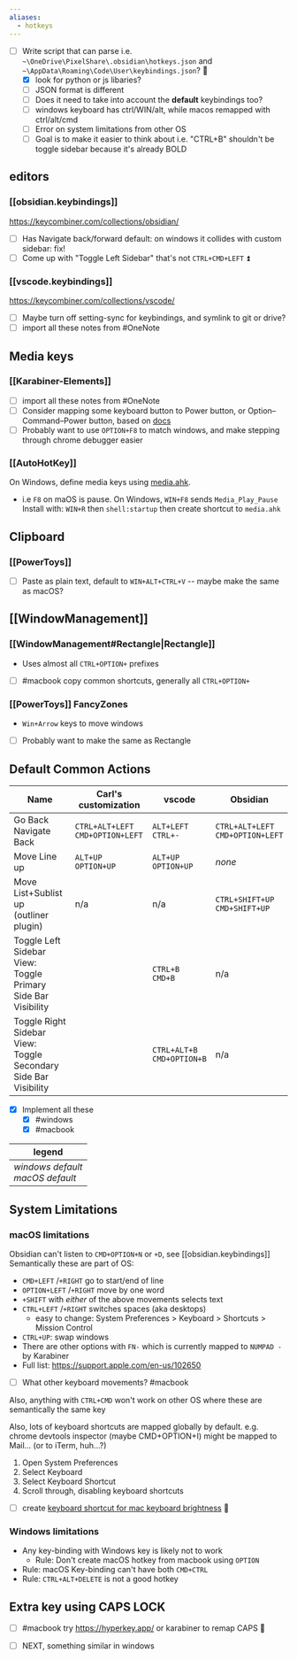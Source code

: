 ```yaml
---
aliases:
  - hotkeys
---
```


- [ ] Write script that can parse i.e. `~\OneDrive\PixelShare\.obsidian\hotkeys.json` and `~\AppData\Roaming\Code\User\keybindings.json`? 🔼
    - [x] look for python or js libaries?
    - [ ] JSON format is different
    - [ ] Does it need to take into account the **default** keybindings too?
    - [ ] windows keyboard has ctrl/WIN/alt, while macos remapped with ctrl/alt/cmd
    - [ ] Error on system limitations from other OS
    - [ ] Goal is to make it easier to think about i.e. "CTRL+B" shouldn't be toggle sidebar because it's already BOLD
## editors
### [[obsidian.keybindings]]
https://keycombiner.com/collections/obsidian/
- [ ] Has Navigate back/forward default: on windows it collides with custom sidebar: fix!
- [ ] Come up with "Toggle Left Sidebar" that's not `CTRL+CMD+LEFT` ⏫ 
### [[vscode.keybindings]]
https://keycombiner.com/collections/vscode/
- [ ] Maybe turn off setting-sync for keybindings, and symlink to git or drive?
- [ ] import all these notes from #OneNote
## Media keys
### [[Karabiner-Elements]]
- [ ] import all these notes from #OneNote
- [ ] Consider mapping some keyboard button to Power button, or Option–Command–Power button, based on [docs](https://support.apple.com/en-us/102650)
- [ ] Probably want to use `OPTION+F8` to match windows, and make stepping through chrome debugger easier
### [[AutoHotKey]]
On Windows, define media keys using [media.ahk](../win/media.ahk).
- i.e `F8` on maOS is pause. On Windows, `WIN+F8` sends `Media_Play_Pause`
Install with: `WIN+R` then `shell:startup` then create shortcut to `media.ahk`
## Clipboard
### [[PowerToys]]
- [ ] Paste as plain text, default to `WIN+ALT+CTRL+V` -- maybe make the same as macOS?
## [[WindowManagement]]
### [[WindowManagement#Rectangle|Rectangle]]
- Uses almost all `CTRL+OPTION+` prefixes
- [ ] #macbook copy common shortcuts, generally all `CTRL+OPTION+`
### [[PowerToys]] FancyZones
- `Win+Arrow` keys to move windows
- [ ] Probably want to make the same as Rectangle

## Default Common Actions

| Name                                                               | Carl's customization                 | vscode                         | Obsidian                             |
| ------------------------------------------------------------------ | ------------------------------------ | ------------------------------ | ------------------------------------ |
| Go Back<br>Navigate Back                                           | `CTRL+ALT+LEFT`<br>`CMD+OPTION+LEFT` | `ALT+LEFT`<br>`CTRL+-`         | `CTRL+ALT+LEFT`<br>`CMD+OPTION+LEFT` |
| Move Line up                                                       | `ALT+UP`<br>`OPTION+UP`              | `ALT+UP`<br>`OPTION+UP`        | *none*                               |
| Move List+Sublist up<br>(outliner plugin)                          | n/a                                  | n/a                            | `CTRL+SHIFT+UP`<br>`CMD+SHIFT+UP`    |
| Toggle Left Sidebar<br>View: Toggle Primary Side Bar Visibility    |                                      | `CTRL+B`<br>`CMD+B`            | n/a                                  |
| Toggle Right Sidebar<br>View: Toggle Secondary Side Bar Visibility |                                      | `CTRL+ALT+B`<br>`CMD+OPTION+B` | n/a<br>                              |

- [x] Implement all these
	- [x]  #windows
	- [x]  #macbook

| legend                               |
| ------------------------------------ |
| *windows default*<br>*macOS default* |

## System Limitations
### macOS limitations
Obsidian can't listen to `CMD+OPTION+N` or `+D`, see [[obsidian.keybindings]]
Semantically these are part of OS:
- `CMD+LEFT` /`+RIGHT` go to start/end of line
- `OPTION+LEFT` /`+RIGHT` move by one word
- `+SHIFT` with *either* of the above movements selects text
- `CTRL+LEFT` /`+RIGHT` switches spaces (aka desktops) 
	- easy to change: System Preferences > Keyboard > Shortcuts > Mission Control
- `CTRL+UP`: swap windows
- There are other options with `FN-` which is currently mapped to `NUMPAD -` by Karabiner
- Full list: https://support.apple.com/en-us/102650
- [ ] What other keyboard movements? #macbook 

Also, anything with `CTRL+CMD` won't work on other OS where these are semantically the same key

Also, lots of keyboard shortcuts are mapped globally by default. e.g. chrome devtools inspector (maybe CMD+OPTION+I) might be mapped to Mail... (or to iTerm, huh...?)
1. Open System Preferences
2. Select Keyboard
3. Select Keyboard Shortcut
4. Scroll through, disabling keyboard shortcuts

- [ ] create [keyboard shortcut for mac keyboard brightness](https://github.com/pqrs-org/Karabiner-Elements/issues/2645) 🔼 

### Windows limitations
- Any key-binding with Windows key is likely not to work
	- Rule: Don't create macOS hotkey from macbook using `OPTION` 
- Rule: macOS Key-binding can't have both `CMD+CTRL` 
- Rule: `CTRL+ALT+DELETE` is not a good hotkey
## Extra key using CAPS LOCK
- [ ] #macbook try https://hyperkey.app/ or karabiner to remap CAPS 🔼 
- [ ] NEXT, something similar in windows


